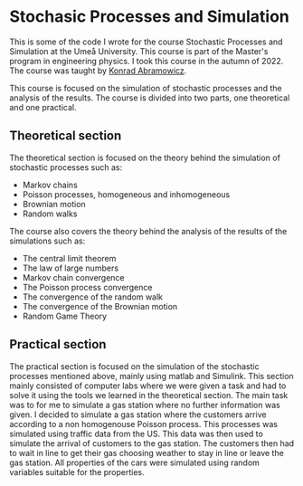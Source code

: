 # Stochasic Processes and Simulation
This is some of the code I wrote for the course Stochastic Processes and Simulation at the Umeå University.
This course is part of the Master's program in engineering physics.
I took this course in the autumn of 2022.
The course was taught by [Konrad Abramowicz](https://www.umu.se/en/staff/konrad-abramowicz/).

This course is focused on the simulation of stochastic processes and the analysis of the results.
The course is divided into two parts, one theoretical and one practical.
## Theoretical section
The theoretical section is focused on the theory behind the simulation of stochastic processes such as:
- Markov chains
- Poisson processes, homogeneous and inhomogeneous
- Brownian motion
- Random walks

The course also covers the theory behind the analysis of the results of the simulations such as:
- The central limit theorem
- The law of large numbers
- Markov chain convergence
- The Poisson process convergence
- The convergence of the random walk
- The convergence of the Brownian motion
- Random Game Theory
## Practical section
The practical section is focused on the simulation of the stochastic processes mentioned above, mainly using matlab and Simulink.
This section mainly consisted of computer labs where we were given a task and had to solve it using the tools we learned in the theoretical section.
The main task was to for me to simulate a gas station where no further information was given.
I decided to simulate a gas station where the customers arrive according to a non homogenouse Poisson process. This processes was simulated using traffic data from the US.
This data was then used to simulate the arrival of customers to the gas station. The customers then had to wait in line to get their gas choosing weather to stay in line or leave the gas station.
All properties of the cars were simulated using random variables suitable for the properties.
